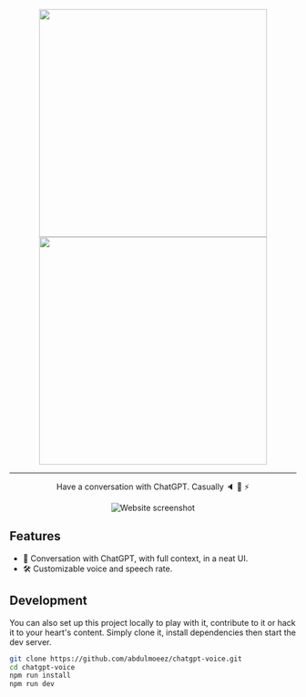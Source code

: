 <p align="center">
  <img src="https://user-images.githubusercontent.com/28614996/213689693-f157f90c-b8f2-437f-bb91-d57b8d5e2acc.png#gh-light-mode-only" width="400px">
  <img src="https://user-images.githubusercontent.com/28614996/213689857-1720a8b7-adc2-43b0-97b0-9a58658e0165.png#gh-dark-mode-only" width="400px">
</p>

<hr />

<p align="center">
  Have a conversation with ChatGPT. Casually 🔈 🤖 ⚡️
<p>


<p align="center">
  <img src="https://user-images.githubusercontent.com/28614996/213593667-74bf3d01-333c-4e87-a71f-e7cbe2de4c21.png" alt="Website screenshot">
<p align="center">

## Features
- 📣 Conversation with ChatGPT, with full context, in a neat UI.
- 🛠️ Customizable voice and speech rate.

## Development
You can also set up this project locally to play with it, contribute to it or hack it to your heart's content. Simply clone it, install dependencies then start the dev server. 

```bash
git clone https://github.com/abdulmoeez/chatgpt-voice.git
cd chatgpt-voice
npm run install
npm run dev
```


